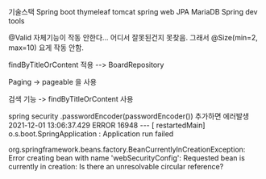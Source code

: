 기술스택 
Spring boot
thymeleaf
tomcat
spring web
JPA
MariaDB
Spring dev tools

@Valid 자체기능이 작동 안한다... 어디서 잘못된건지 못찾음.
그래서 @Size(min=2, max=10) 요게 작동 안함.

findByTitleOrContent 적용  --> BoardRepository

Paging -> pageable 을 사용

검색 기능 -> findByTitleOrContent 사용

spring security 
    .passwordEncoder(passwordEncoder()) 추가하면 에러발생
2021-12-01 13:06:37.429 ERROR 16948 --- [  restartedMain] o.s.boot.SpringApplication               : Application run failed

org.springframework.beans.factory.BeanCurrentlyInCreationException: Error creating bean with name 'webSecurityConfig': Requested bean is currently in creation: Is there an unresolvable circular reference?
